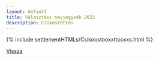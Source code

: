 ```yaml
---
layout: default
title: Választási névjegyzék 2022
description: Csikóstőttős
---
```


{% include settlementHTMLs/Csikoostooxxttooxxs.html %}

[Vissza](../)